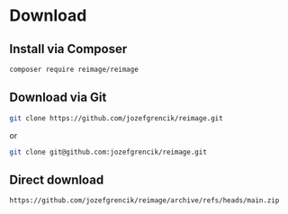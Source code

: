 # Download

## Install via Composer
```bash
composer require reimage/reimage
```

## Download via Git
```bash
git clone https://github.com/jozefgrencik/reimage.git
```
or
```bash
git clone git@github.com:jozefgrencik/reimage.git
```

## Direct download
```text
https://github.com/jozefgrencik/reimage/archive/refs/heads/main.zip
```
